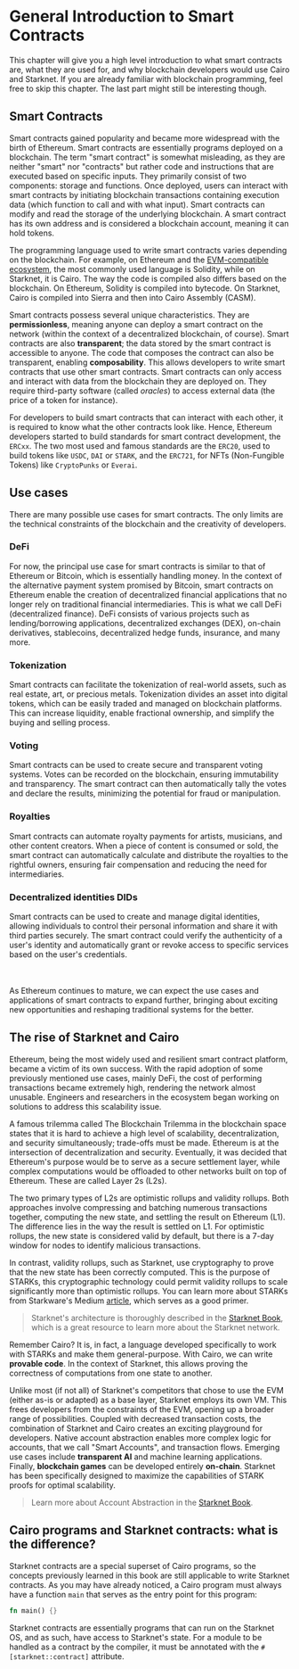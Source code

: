 # General Introduction to Smart Contracts

This chapter will give you a high level introduction to what smart contracts are, what they are used for, and why blockchain developers would use Cairo and Starknet.
If you are already familiar with blockchain programming, feel free to skip this chapter. The last part might still be interesting though.

## Smart Contracts

Smart contracts gained popularity and became more widespread with the birth of Ethereum. Smart contracts are essentially programs deployed on a blockchain. The term "smart contract" is somewhat misleading, as they are neither "smart" nor "contracts" but rather code and instructions that are executed based on specific inputs. They primarily consist of two components: storage and functions. Once deployed, users can interact with smart contracts by initiating blockchain transactions containing execution data (which function to call and with what input). Smart contracts can modify and read the storage of the underlying blockchain. A smart contract has its own address and is considered a blockchain account, meaning it can hold tokens.

The programming language used to write smart contracts varies depending on the blockchain. For example, on Ethereum and the [EVM-compatible ecosystem](https://ethereum.org/en/developers/docs/evm/), the most commonly used language is Solidity, while on Starknet, it is Cairo. The way the code is compiled also differs based on the blockchain. On Ethereum, Solidity is compiled into bytecode. On Starknet, Cairo is compiled into Sierra and then into Cairo Assembly (CASM).

Smart contracts possess several unique characteristics. They are **permissionless**, meaning anyone can deploy a smart contract on the network (within the context of a decentralized blockchain, of course). Smart contracts are also **transparent**; the data stored by the smart contract is accessible to anyone. The code that composes the contract can also be transparent, enabling **composability**. This allows developers to write smart contracts that use other smart contracts. Smart contracts can only access and interact with data from the blockchain they are deployed on. They require third-party software (called _oracles_) to access external data (the price of a token for instance).

For developers to build smart contracts that can interact with each other, it is required to know what the other contracts look like. Hence, Ethereum developers started to build standards for smart contract development, the `ERCxx`. The two most used and famous standards are the `ERC20`, used to build tokens like `USDC`, `DAI` or `STARK`, and the `ERC721`, for NFTs (Non-Fungible Tokens) like `CryptoPunks` or `Everai`.

## Use cases

There are many possible use cases for smart contracts. The only limits are the technical constraints of the blockchain and the creativity of developers.

### DeFi

For now, the principal use case for smart contracts is similar to that of Ethereum or Bitcoin, which is essentially handling money. In the context of the alternative payment system promised by Bitcoin, smart contracts on Ethereum enable the creation of decentralized financial applications that no longer rely on traditional financial intermediaries. This is what we call DeFi (decentralized finance). DeFi consists of various projects such as lending/borrowing applications, decentralized exchanges (DEX), on-chain derivatives, stablecoins, decentralized hedge funds, insurance, and many more.

### Tokenization

Smart contracts can facilitate the tokenization of real-world assets, such as real estate, art, or precious metals. Tokenization divides an asset into digital tokens, which can be easily traded and managed on blockchain platforms. This can increase liquidity, enable fractional ownership, and simplify the buying and selling process.

### Voting

Smart contracts can be used to create secure and transparent voting systems. Votes can be recorded on the blockchain, ensuring immutability and transparency. The smart contract can then automatically tally the votes and declare the results, minimizing the potential for fraud or manipulation.

### Royalties

Smart contracts can automate royalty payments for artists, musicians, and other content creators. When a piece of content is consumed or sold, the smart contract can automatically calculate and distribute the royalties to the rightful owners, ensuring fair compensation and reducing the need for intermediaries.

### Decentralized identities DIDs

Smart contracts can be used to create and manage digital identities, allowing individuals to control their personal information and share it with third parties securely. The smart contract could verify the authenticity of a user's identity and automatically grant or revoke access to specific services based on the user's credentials.

<br/>
<br/>
As Ethereum continues to mature, we can expect the use cases and applications of smart contracts to expand further, bringing about exciting new opportunities and reshaping traditional systems for the better.

## The rise of Starknet and Cairo

Ethereum, being the most widely used and resilient smart contract platform, became a victim of its own success. With the rapid adoption of some previously mentioned use cases, mainly DeFi, the cost of performing transactions became extremely high, rendering the network almost unusable. Engineers and researchers in the ecosystem began working on solutions to address this scalability issue.

A famous trilemma called The Blockchain Trilemma in the blockchain space states that it is hard to achieve a high level of scalability, decentralization, and security simultaneously; trade-offs must be made. Ethereum is at the intersection of decentralization and security. Eventually, it was decided that Ethereum's purpose would be to serve as a secure settlement layer, while complex computations would be offloaded to other networks built on top of Ethereum. These are called Layer 2s (L2s).

The two primary types of L2s are optimistic rollups and validity rollups. Both approaches involve compressing and batching numerous transactions together, computing the new state, and settling the result on Ethereum (L1). The difference lies in the way the result is settled on L1. For optimistic rollups, the new state is considered valid by default, but there is a 7-day window for nodes to identify malicious transactions.

In contrast, validity rollups, such as Starknet, use cryptography to prove that the new state has been correctly computed. This is the purpose of STARKs, this cryptographic technology could permit validity rollups to scale significantly more than optimistic rollups. You can learn more about STARKs from Starkware's Medium [article](https://medium.com/starkware/starks-starkex-and-starknet-9a426680745a), which serves as a good primer.

> Starknet's architecture is thoroughly described in the [Starknet Book](https://book.starknet.io/ch03-00-architecture.html), which is a great resource to learn more about the Starknet network.

Remember Cairo? It is, in fact, a language developed specifically to work with STARKs and make them general-purpose. With Cairo, we can write **provable code**. In the context of Starknet, this allows proving the correctness of computations from one state to another.

Unlike most (if not all) of Starknet's competitors that chose to use the EVM (either as-is or adapted) as a base layer, Starknet employs its own VM. This frees developers from the constraints of the EVM, opening up a broader range of possibilities. Coupled with decreased transaction costs, the combination of Starknet and Cairo creates an exciting playground for developers. Native account abstraction enables more complex logic for accounts, that we call "Smart Accounts", and transaction flows. Emerging use cases include **transparent AI** and machine learning applications. Finally, **blockchain games** can be developed entirely **on-chain**. Starknet has been specifically designed to maximize the capabilities of STARK proofs for optimal scalability.

> Learn more about Account Abstraction in the [Starknet Book](https://book.starknet.io/ch04-00-account-abstraction.html).

## Cairo programs and Starknet contracts: what is the difference?

Starknet contracts are a special superset of Cairo programs, so the concepts previously learned in this book are still applicable to write Starknet contracts.
As you may have already noticed, a Cairo program must always have a function `main` that serves as the entry point for this program:

```rust
fn main() {}
```

Starknet contracts are essentially programs that can run on the Starknet OS, and as such, have access to Starknet's state. For a module to be handled as a contract by the compiler, it must be annotated with the `#[starknet::contract]` attribute.
